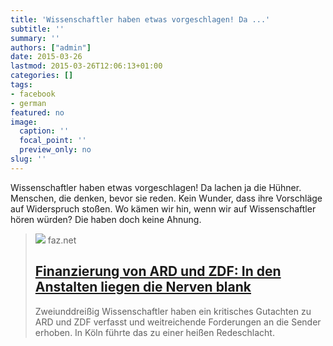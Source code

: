 ```yaml
---
title: 'Wissenschaftler haben etwas vorgeschlagen! Da ...'
subtitle: ''
summary: ''
authors: ["admin"]
date: 2015-03-26
lastmod: 2015-03-26T12:06:13+01:00
categories: []
tags:
- facebook
- german
featured: no
image:
  caption: ''
  focal_point: ''
  preview_only: no
slug: ''
---
```

Wissenschaftler haben etwas vorgeschlagen! Da lachen ja die Hühner. Menschen, die denken, bevor sie reden. Kein Wunder, dass ihre Vorschläge auf Widerspruch stoßen. Wo kämen wir hin, wenn wir auf Wissenschaftler hören würden? Die haben doch keine Ahnung.
> [![](https://media1.faz.net/ppmedia/aktuell/103491930/1.3504851/facebook_teaser/mikrofone-bei-einer.jpg)](http://www.faz.net/aktuell/feuilleton/medien/finanzierung-von-ard-zdf-die-nerven-liegen-blank-13503670.html)
> faz.net
> ## [Finanzierung von ARD und ZDF: In den Anstalten liegen die Nerven blank ](http://www.faz.net/aktuell/feuilleton/medien/finanzierung-von-ard-zdf-die-nerven-liegen-blank-13503670.html)
>
>Zweiunddreißig Wissenschaftler haben ein kritisches Gutachten zu ARD und ZDF verfasst und weitreichende Forderungen an die Sender erhoben. In Köln führte das zu einer heißen Redeschlacht.


